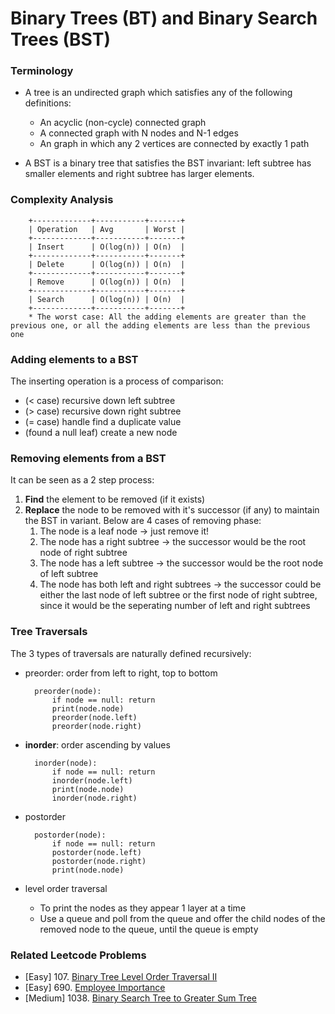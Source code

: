 # Binary Trees (BT) and Binary Search Trees (BST)

### Terminology
* A tree is an undirected graph which satisfies any of the following definitions:
    * An acyclic (non-cycle) connected graph
    * A connected graph with N nodes and N-1 edges
    * An graph in which any 2 vertices are connected by exactly 1 path

* A BST is a binary tree that satisfies the BST invariant: left subtree has smaller elements and right subtree has larger elements.

### Complexity Analysis

        +-------------+-----------+-------+
        | Operation   | Avg       | Worst |
        +-------------+-----------+-------+
        | Insert      | O(log(n)) | O(n)  |
        +-------------+-----------+-------+
        | Delete      | O(log(n)) | O(n)  |
        +-------------+-----------+-------+
        | Remove      | O(log(n)) | O(n)  |
        +-------------+-----------+-------+
        | Search      | O(log(n)) | O(n)  |
        +-------------+-----------+-------+
        * The worst case: All the adding elements are greater than the previous one, or all the adding elements are less than the previous one

### Adding elements to a BST
The inserting operation is a process of comparison:
* (< case) recursive down left subtree
* (> case) recursive down right subtree
* (= case) handle find a duplicate value
* (found a null leaf) create a new node

### Removing elements from a BST
It can be seen as a 2 step process:
1. **Find** the element to be removed (if it exists)
2. **Replace** the node to be removed with it's successor (if any) to maintain the BST in variant. Below are 4 cases of removing phase:
    1. The node is a leaf node -> just remove it!
    2. The node has a right subtree -> the successor would be the root node of right subtree
    3. The node has a left subtree -> the successor would be the root node of left subtree
    4. The node has both left and right subtrees -> the successor could be either the last node of left subtree or the first node of right subtree, since it would be the seperating number of left and right subtrees

### Tree Traversals
The 3 types of traversals are naturally defined recursively:
* preorder: order from left to right, top to bottom

        preorder(node):
            if node == null: return
            print(node.node)
            preorder(node.left)
            preorder(node.right)

* **inorder**: order ascending by values

        inorder(node):
            if node == null: return
            inorder(node.left)
            print(node.node)
            inorder(node.right)

* postorder

        postorder(node):
            if node == null: return
            postorder(node.left)
            postorder(node.right)
            print(node.node)

* level order traversal
    * To print the nodes as they appear 1 layer at a time
    * Use a queue and poll from the queue and offer the child nodes of the removed node to the queue, until the queue is empty


### Related Leetcode Problems
* [Easy]  107. [Binary Tree Level Order Traversal II](https://leetcode.com/problems/binary-tree-level-order-traversal-ii/)
* [Easy]  690. [Employee Importance](https://leetcode.com/problems/employee-importance/)
* [Medium]  1038. [Binary Search Tree to Greater Sum Tree](https://leetcode.com/problems/binary-search-tree-to-greater-sum-tree/)